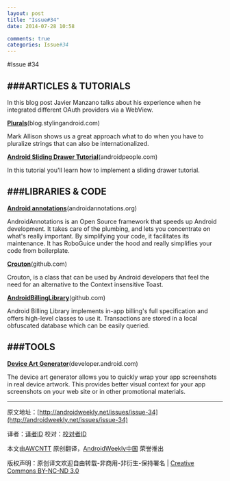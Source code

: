 ```yaml
---
layout: post
title: "Issue#34"
date: 2014-07-28 10:58

comments: true
categories: Issue#34
---
```


#Issue #34
 
###ARTICLES & TUTORIALS
---

In this blog post Javier Manzano talks about his experience when he integrated different OAuth providers via a WebView.

[**Plurals**](http://blog.stylingandroid.com/archives/1136)(blog.stylingandroid.com)

Mark Allison shows us a great approach what to do when you have to pluralize strings that can also be internationalized.

[**Android Sliding Drawer Tutorial**](http://www.androidpeople.com/android-sliding-drawer-tutorial)(androidpeople.com)

In this tutorial you'll learn how to implement a sliding drawer tutorial.

###LIBRARIES & CODE
---

[**Android annotations**](http://androidannotations.org/)(androidannotations.org)

AndroidAnnotations is an Open Source framework that speeds up Android development. It takes care of the plumbing, and lets you concentrate on what's really important. By simplifying your code, it facilitates its maintenance. It has RoboGuice under the hood and really simplifies your code from boilerplate.

[**Crouton**](https://github.com/neofoniemobile/Crouton)(github.com)

Crouton, is a class that can be used by Android developers that feel the need for an alternative to the Context insensitive Toast.

[**AndroidBillingLibrary**](https://github.com/robotmedia/AndroidBillingLibrary)(github.com)

Android Billing Library implements in-app billing's full specification and offers high-level classes to use it. Transactions are stored in a local obfuscated database which can be easily queried.

###TOOLS
---

[**Device Art Generator**](http://developer.android.com/distribute/promote/device-art.html)(developer.android.com)

The device art generator allows you to quickly wrap your app screenshots in real device artwork. This provides better visual context for your app screenshots on your web site or in other promotional materials.

---


原文地址：[http://androidweekly.net/issues/issue-34](http://androidweekly.net/issues/issue-34)

译者：[译者ID](https://github.com/译者ID) 校对：[校对者ID](https://github.com/校对者ID)

本文由[AWCNTT](https://github.com/AWCNTT) 原创翻译，[AndroidWeekly中国](http://www.androidweekly.cn/) 荣誉推出

版权声明：原创译文欢迎自由转载-非商用-非衍生-保持署名 | [Creative Commons BY-NC-ND 3.0](http://creativecommons.org/licenses/by-nc-nd/3.0/deed.zh)